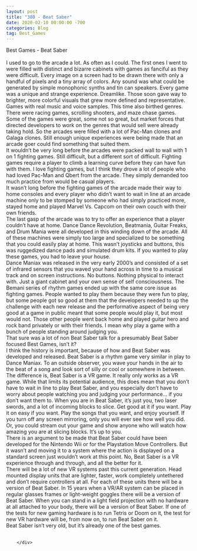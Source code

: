 ```yaml
---
layout: post
title: "380 - Beat Saber"
date: 2020-02-10 00:00:00 -700
categories: Blog
tag: Best_Games
---
```


<div class="blog-content">
				<div class="paragraph"><span><span>Best Games - Beat Saber</span></span><br><span></span><br><span><span>I used to go to the arcade a lot. As often as I could. The first ones I went to were filled with distinct and bizarre cabinets with games as fanciful as they were difficult. Every image on a screen had to be drawn there with only a handful of pixels and a tiny array of colors. Any sound was what could be generated by simple monophonic synths and tin can speakers. Every game was a unique and strange experience. Dreamlike. Those soon gave way to brighter, more colorful visuals that grew more defined and representative. Games with real music and voice samples. This time also birthed genres. There were racing games, scrolling shooters, and maze chase games. Some of the games were great, some not so great, but market forces that directed developers to work on the genres that would sell were already taking hold. So the arcades were filled with a lot of Pac-Man clones and Galaga clones. Still enough unique experiences were being made that an arcade goer could find something that suited them.</span></span><br><span></span><span><span>It wouldn&rsquo;t be very long before the arcades were packed wall to wall with 1 on 1 fighting games. Still difficult, but a different sort of difficult. Fighting games require a player to climb a learning curve before they can have fun with them. I love fighting games, but I think they drove a lot of people who had loved Pac-Man and Qbert from the arcade. They simply demanded too much practice from would be casual players.</span></span><br><span></span><span><span>It wasn&rsquo;t long before the fighting games of the arcade made their way to home consoles and every player who didn&rsquo;t want to wait in line at an arcade machine only to be stomped by someone who had simply practiced more, stayed home and played Marvel Vs. Capcom on their own couch with their own friends.</span></span><br><span></span><span><span>The last gasp of the arcade was to try to offer an experience that a player couldn&rsquo;t have at home. Dance Dance Revolution, Beatmania, Guitar Freaks, and Drum Mania were all developed in this winding down of the arcade. All of these machines were simply too large and specialized to be something that you could easily play at home. This wasn&rsquo;t joysticks and buttons, this was ruggedized dance pads and simulated drum kits. If you wanted to play these games, you had to leave your house.&nbsp;</span></span><br><span></span><span><span>Dance Maniax was released in the very early 2000&rsquo;s and consisted of a set of infrared sensors that you waved your hand across in time to a musical track and on screen instructions. No buttons. Nothing physical to interact with. Just a giant cabinet and your own sense of self consciousness. The Bemani series of rhythm games ended up with the same core issue as fighting games. People wanted to play them because they were fun to play, but some people got so good at them that the developers needed to up the challenge with each new release and the performative aspect of being very good at a game in public meant that some people would play it, but most would not. Those other people went back home and played guitar hero and rock band privately or with their friends. I mean why play a game with a bunch of people standing around judging you.&nbsp;</span></span><br><span></span><span><span>That sure was a lot of non Beat Saber talk for a presumably Beat Saber focused Best Games, isn&rsquo;t it?</span></span><br><span></span><span><span>I think the history is important, because of how and Beat Saber was developed and released. Beat Saber is a rhythm game very similar in play to Dance Maniax. To an outside observer, you wave your hands in the air to the beat of a song and look sort of silly or cool or somewhere in between. The difference is, Beat Saber is a VR game. It really only works as a VR game. While that limits its potential audience, this does mean that you don&rsquo;t have to wait in line to play Beat Saber, and you especially don&rsquo;t have to worry about people watching you and judging your performance&hellip; if you don&rsquo;t want them to. When you are in Beat Saber, it&rsquo;s just you, two laser swords, and a lot of incoming blocks to slice. Get good at it if you want. Play it on easy if you want. Play the songs that you want, and enjoy yourself. If you turn off any screen mirroring, only you will ever see how well you did. Or, you could stream out your game and show anyone who will watch how amazing you are at slicing blocks. It&rsquo;s up to you.&nbsp;</span></span><br><span></span><span><span>There is an argument to be made that Beat Saber could have been developed for the Nintendo Wii or for the Playstation Move Controllers. But it wasn&rsquo;t and moving it to a system where the action is displayed on a standard screen just wouldn&rsquo;t work at this point. No, Beat Saber is a VR experience through and through, and all the better for it.</span></span><br><span></span><span><span>There will be a lot of new VR systems past this current generation. Head mounted display units that are lighter, faster, work completely untethered and don&rsquo;t require controllers at all. For each of these units there will be a version of Beat Saber. In 15 years when a VR/AR system can be placed in regular glasses frames or light-weight goggles there will be a version of Beat Saber. When you can stand in a light field projection with no hardware at all attached to your body, there will be a version of Beat Saber. If one of the tests for new gaming hardware is to run Tetris or Doom on it, the test for new VR hardware will be, from now on, to run Beat Saber on it.</span></span><br><span></span><span><span>Beat Saber isn&rsquo;t very old, but it&rsquo;s already one of the best games.</span></span><br><span></span><br></div>

		</div>
        